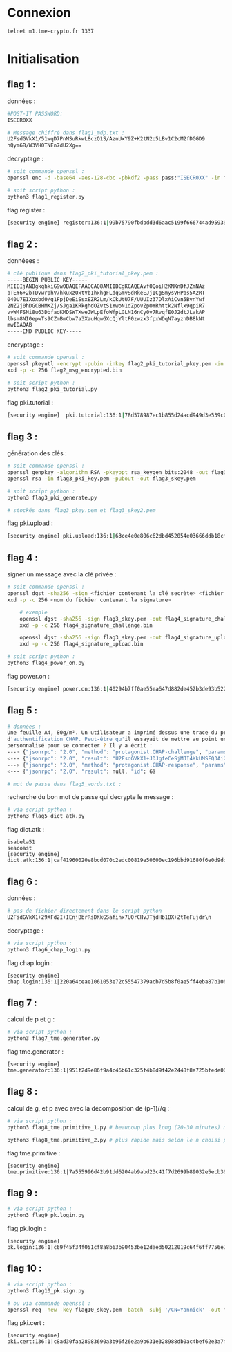 # Connexion
```bash
telnet m1.tme-crypto.fr 1337
```

# Initialisation

## flag 1 :

données :
```bash
#POST-IT PASSWORD: 
ISECR0XX

# Message chiffré dans flag1_mdp.txt :
U2FsdGVkX1/51wqD7PnMSuRkwL8czQ1S/AznUxY9Z+K2tN2o5LBv1C2cM2fDGGD9
hQym6B/W3VH0TNEn7dU2Xg==
```

decryptage :
```bash
# soit commande openssl :
openssl enc -d -base64 -aes-128-cbc -pbkdf2 -pass pass:"ISECR0XX" -in flag1_mdp.txt

# soit script python :
python3 flag1_register.py
```

flag register :
```bash
[security engine] register:136:1|99b75790fbdbdd3d6aac5199f666744ad95939df184fe9d9bae148672833729d
```


## flag 2 :

donnéees :
```bash
# clé publique dans flag2_pki_tutorial_pkey.pem :
-----BEGIN PUBLIC KEY-----
MIIBIjANBgkqhkiG9w0BAQEFAAOCAQ8AMIIBCgKCAQEAvfOQoiH2KNKnDfJZmNAz
bTEY6+2bTDvwrphV7hkuxzOxtVb1hxhgFLdqGmvSdRkeEJjICgSmysVHPbs5A2RT
040U7EIXoxbd0/g1FpjDeEiSsxEZR2Lm/kCkUtU7F/UUUIz37DlxAiCvn5BvnYwf
2NZ2j0hDGCBHMKZj/SJga1KRkghdOZvtS1YwoN1dZpovZpOYRhttk2Nflx9qpiR7
vvW4FSNi8u63DbfaoKMDSWTXweJWLpEfoWfpLGLN16nCy0v7RvqfE0J2dtJLakAP
lbsm8NI0epwTs9CZmBmCbw7a3XauHqwGXcQjYltF0zwzx3fpxWDqN7ayznDB8kNt
mwIDAQAB
-----END PUBLIC KEY-----
```

encryptage :
```bash
# soit commande openssl :
openssl pkeyutl -encrypt -pubin -inkey flag2_pki_tutorial_pkey.pem -in flag2_msg.txt -out flag2_msg_encrypted.bin
xxd -p -c 256 flag2_msg_encrypted.bin

# soit script python :
python3 flag2_pki_tutorial.py
```
flag pki.tutorial :
```bash
[security engine]  pki.tutorial:136:1|78d578987ec1b855d24acd949d3e539c0e014982e4050cfb0add6e9dea3e40ce
```


## flag 3 :

génération des clés :
```bash
# soit commande openssl :
openssl genpkey -algorithm RSA -pkeyopt rsa_keygen_bits:2048 -out flag3_pkey # clé privée
openssl rsa -in flag3_pki_key.pem -pubout -out flag3_skey.pem  				 # clé publique

# soit script python :
python3 flag3_pki_generate.py

# stockés dans flag3_pkey.pem et flag3_skey2.pem
```

flag pki.upload :
```bash
[security engine] pki.upload:136:1|63ce4e0e806c62dbd452054e03666ddb18cfa88833ef4950701dab7cb0fb0fb8
```

## flag 4 :

signer un message avec la clé privée :
```bash
# soit commande openssl :
openssl dgst -sha256 -sign <fichier contenant la clé secrète> <fichier contenant le message> 
xxd -p -c 256 <nom du fichier contenant la signature>

	# exemple
	openssl dgst -sha256 -sign flag3_skey.pem -out flag4_signature_challenge.bin flag4_challenge.txt
	xxd -p -c 256 flag4_signature_challenge.bin

	openssl dgst -sha256 -sign flag3_skey.pem -out flag4_signature_upload.bin flag4_upload.txt
	xxd -p -c 256 flag4_signature_upload.bin

# soit script python :
python3 flag4_power_on.py
```
flag power.on :

```bash
[security engine] power.on:136:1|40294b7ff0ae55ea647d882de452b3de93b5226d6eff895f7abc1abcba5b89df
```


## flag 5 :

```bash
# données :
Une feuille A4, 80g/m². Un utilisateur a imprimé dessus une trace du protocole 
d'authentification CHAP. Peut-être qu'il essayait de mettre au point un client
personnalisé pour se connecter ? Il y a écrit :
---> {"jsonrpc": "2.0", "method": "protagonist.CHAP-challenge", "params": {"world_id": "8bef1547cc426dea0b72577e78cf6172", "username": "isabela51"}, "id": 5}
<--- {"jsonrpc": "2.0", "result": "U2FsdGVkX1+JDJgfeCeSjMJI4KkUMSFQ3Ai2ZyUFIAeyeabQ2JYbfJt66sUKMfur\n", "id": 5}
---> {"jsonrpc": "2.0", "method": "protagonist.CHAP-response", "params": {"world_id": "8bef1547cc426dea0b72577e78cf6172", "response": "snood wafts lusts niece bulgy"}, "id": 6}
<--- {"jsonrpc": "2.0", "result": null, "id": 6}

# mot de passe dans flag5_words.txt :
```

recherche du bon mot de passe qui decrypte le message :
```bash
# via script python :
python3 flag5_dict_atk.py
```

flag dict.atk :
```
isabela51
seacoast
[security engine] dict.atk:136:1|caf41960020e8bcd070c2edc00819e50600ec196bbd91680f6e0d9dda67f8c44
```

## flag 6 :

données :
```bash
# pas de fichier directement dans le script python
U2FsdGVkX1+29XFd2I+IEnjBbrRsDKkGSafinx7U0rCHvJTjdHb1BX+ZtTeFujdr\n
```

decryptage :
```bash
# via script python :
python3 flag6_chap_login.py 
```

flag chap.login :
```
[security engine] chap.login:136:1|220a64ceae1061053e72c55547379acb7d5b8f0ae5ff4eba87b10b146808eb4d
```	

## flag 7 :

calcul de p et g :
```bash
# via script python :
python3 flag7_tme.generator.py
```
flag tme.generator :
```
[security engine] tme.generator:136:1|951f2d9e86f9a4c46b61c325f4b8d9f42e2448f8a725bfede0003865346a92ae
```

## flag 8 :

calcul de g, et p avec avec la décomposition de (p-1)//q :
```bash
# via script python :
python3 flag8_tme.primitive_1.py # beaucoup plus long (20-30 minutes) mais quasi sûr de trouver la solution

python3 flag8_tme.primitive_2.py # plus rapide mais selon le n choisi peut ne pas trouver de solution
```

flag tme.primitive :
```
[security engine] tme.primitive:136:1|7a555996d42b91dd6204ab9abd23c41f7d2699b89032e5ecb36a57c2e7a614cd
```

## flag 9 :


```bash
# via script python :
python3 flag9_pk.login.py
```

flag pk.login :

```
[security engine] pk.login:136:1|c69f45f34f051cf8a8b63b90453be12daed50212019c64f6ff7756e79df239cb
```

## flag 10 :

```bash
# via script python :
python3 flag10_pk.sign.py

# ou via commande openssl :
openssl req -new -key flag10_skey.pem -batch -subj '/CN=Yannick' -out flag10_csr.pem
```

flag pki.cert :

```
[security engine] pki.cert:136:1|c8ad30faa28983690a3b96f26e2a9b631e328988db0ac4bef62e3a7ff5300a25
```